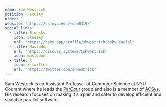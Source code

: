 ```yaml
---
name: Sam Westrick
position: Faculty
order: 1
website: "https://cs.nyu.edu/~shw8119/"
social_links:
  - title: Bluesky
    icon: bluesky
    url: "https://bsky.app/profile/shwestrick.bsky.social"
  - title: Mastodon
    url: "https://discuss.systems/@shwestrick"
    icon: mastodon
  - title: X
    icon: x-twitter
    url: "https://twitter.com/shwestrick"
---
```

Sam Westrick is an Assistant Professor of Computer Science at NYU Courant
where he leads the [ParCour](https://nyu-parcour.github.io) group and also is a
member of [ACSys](https://cs.nyu.edu/acsys/). His research focuses on
making it simpler and safer to develop efficient and scalable parallel
software.
